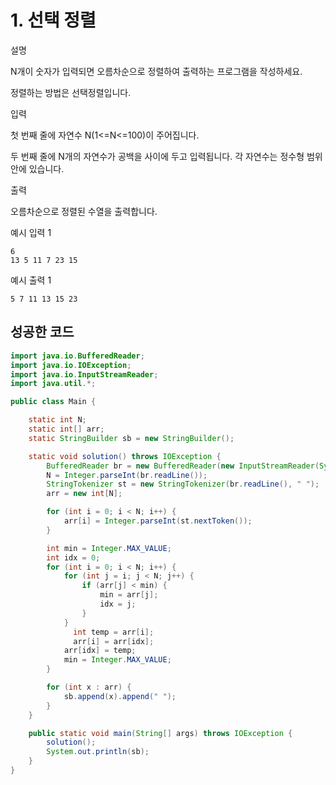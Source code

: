 # 1. 선택 정렬

설명

N개이 숫자가 입력되면 오름차순으로 정렬하여 출력하는 프로그램을 작성하세요.

정렬하는 방법은 선택정렬입니다.



입력

첫 번째 줄에 자연수 N(1<=N<=100)이 주어집니다.

두 번째 줄에 N개의 자연수가 공백을 사이에 두고 입력됩니다. 각 자연수는 정수형 범위 안에 있습니다.



출력

오름차순으로 정렬된 수열을 출력합니다.



예시 입력 1 

```
6
13 5 11 7 23 15
```

예시 출력 1

```
5 7 11 13 15 23
```



## 성공한 코드

~~~java
import java.io.BufferedReader;
import java.io.IOException;
import java.io.InputStreamReader;
import java.util.*;

public class Main {

    static int N;
    static int[] arr;
    static StringBuilder sb = new StringBuilder();

    static void solution() throws IOException {
        BufferedReader br = new BufferedReader(new InputStreamReader(System.in));
        N = Integer.parseInt(br.readLine());
        StringTokenizer st = new StringTokenizer(br.readLine(), " ");
        arr = new int[N];

        for (int i = 0; i < N; i++) {
            arr[i] = Integer.parseInt(st.nextToken());
        }

        int min = Integer.MAX_VALUE;
        int idx = 0;
        for (int i = 0; i < N; i++) {
            for (int j = i; j < N; j++) {
                if (arr[j] < min) {
                    min = arr[j];
                    idx = j;
                }
            }
         	  int temp = arr[i];
         	  arr[i] = arr[idx];
          	arr[idx] = temp;
            min = Integer.MAX_VALUE;
        }

        for (int x : arr) {
            sb.append(x).append(" ");
        }
    }

    public static void main(String[] args) throws IOException {
        solution();
        System.out.println(sb);
    }
}
~~~

